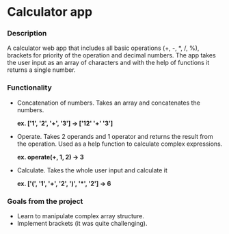 # Calculator app

### Description
A calculator web app that includes all basic operations (+, -, *, /, %), brackets for priority of the operation and decimal numbers.
The app takes the user input as an array of characters and with the help of functions it returns a single number.


### Functionality
- Concatenation of numbers. Takes an array and concatenates the numbers. 

  **ex. ['1', '2', '+', '3'] -> ['12' '+' '3']**

- Operate. Takes 2 operands and 1 operator and returns the result from the operation. Used as a help function to calculate complex expressions.

   **ex. operate(+, 1, 2) -> 3**

- Calculate. Takes the whole user input and calculate it

  **ex. ['(', '1', '+', '2', ')', '*', '2'] -> 6**
  
### Goals from the project
- Learn to manipulate complex array structure.
- Implement brackets (it was quite challenging).
